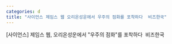 ```yaml
---
categories: d
title: "사이언스 제임스 웹 오리온성운에서 우주의 점화를 포착하다  비즈한국"
---
```

[사이언스] 제임스 웹, 오리온성운에서 "우주의 점화"를 포착하다&nbsp;&nbsp;비즈한국